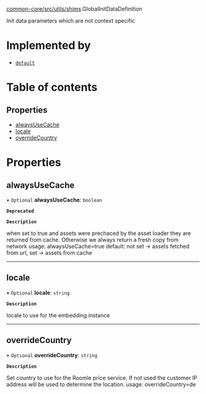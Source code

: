 [common-core/src/utils/shims](../modules/common_core_src_utils_shims.md).GlobalInitDataDefinition

Init data parameters which are not context specific

# Implemented by

- [`default`](../classes/configurator_core_src_configurator._internal_.default-7.md)

# Table of contents

## Properties

- [alwaysUseCache](common_core_src_utils_shims.GlobalInitDataDefinition.md#alwaysusecache)
- [locale](common_core_src_utils_shims.GlobalInitDataDefinition.md#locale)
- [overrideCountry](common_core_src_utils_shims.GlobalInitDataDefinition.md#overridecountry)

# Properties

## alwaysUseCache

• `Optional` **alwaysUseCache**: `boolean`

**`Deprecated`**

**`Description`**

when set to true and assets were prechaced by the asset loader they are returned from cache. Otherwise we always return a fresh copy from network usage: alwaysUseCache=true default: not set -> assets fetched from url, set -> assets from cache

___

## locale

• `Optional` **locale**: `string`

**`Description`**

locale to use for the
embedding instance

___

## overrideCountry

• `Optional` **overrideCountry**: `string`

**`Description`**

Set country to use for the Roomle price service. If not used the customer IP address will be used to determine the location. usage: overrideCountry=de
